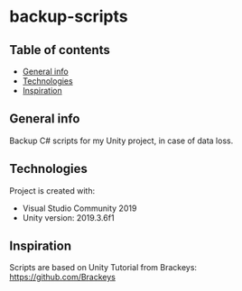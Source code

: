 # backup-scripts
## Table of contents
* [General info](#general-info)
* [Technologies](#technologies)
* [Inspiration](#inspiration)

## General info
Backup C# scripts for my Unity project, in case of data loss.
	
## Technologies
Project is created with:
* Visual Studio Community 2019
* Unity version: 2019.3.6f1

## Inspiration
Scripts are based on Unity Tutorial from Brackeys: 
https://github.com/Brackeys
